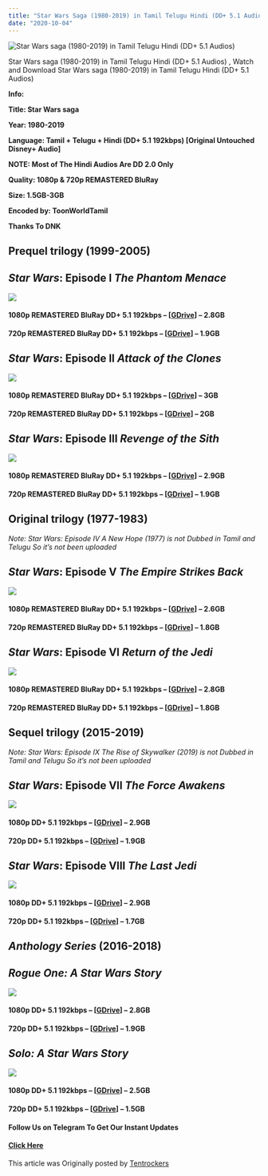 ```yaml
---
title: "Star Wars Saga (1980-2019) in Tamil Telugu Hindi (DD+ 5.1 Audios) REMASTERED BluRay"
date: "2020-10-04"
---
```


![Star Wars saga (1980-2019) in Tamil Telugu Hindi (DD+ 5.1 Audios)](https://extraimage.com/images/2020/10/03/81mKUqnJteL._AC_SL1500_.jpg "Star Wars saga (1980-2019) in Tamil Telugu Hindi (DD+ 5.1 Audios)")

Star Wars saga (1980-2019) in Tamil Telugu Hindi (DD+ 5.1 Audios) , Watch and Download Star Wars saga (1980-2019) in Tamil Telugu Hindi (DD+ 5.1 Audios)

**Info:**

**Title: Star Wars saga**

**Year: 1980-2019**

**Language: Tamil + Telugu + Hindi (DD+ 5.1 192kbps) \[Original Untouched Disney+ Audio\]**

**NOTE: Most of The Hindi Audios Are DD 2.0 Only**

**Quality: 1080p & 720p REMASTERED BluRay**

**Size: 1.5GB-3GB**

**Encoded by: ToonWorldTamil**

**Thanks To DNK**

## Prequel trilogy (1999-2005)

## _Star Wars_: Episode I _The Phantom Menace_

![](https://extraimage.com/images/2020/10/03/71oN6tZmGRL._SL1369_.jpg)

#### **1080p REMASTERED** BluRay **DD+ 5.1 192kbps – \[[GDrive](https://gplinks.co/DwUS5)\]** – 2.8GB

#### **720p **REMASTERED** BluRay DD+ 5.1 192kbps – \[[GDrive](https://gplinks.co/Yi2PYs)\]** – 1.9GB

## _Star Wars_: Episode II _Attack of the Clones_

![](https://extraimage.com/images/2020/10/03/71X6jJMdrRL._SL1369_.jpg)

#### **1080p **REMASTERED** BluRay DD+ 5.1 192kbps – \[[GDrive](https://gplinks.co/op3iqG)\]** – 3GB

#### **720p **REMASTERED** BluRay DD+ 5.1 192kbps – \[[GDrive](https://gplinks.co/Mj3EBOMv)\]** – 2GB

## _Star Wars_: Episode III _Revenge of the Sith_

![](https://extraimage.com/images/2020/10/03/71Vu5T7t94L._SL1369_.jpg)

#### **1080p **REMASTERED** BluRay DD+ 5.1 192kbps – \[[GDrive](https://gplinks.co/knu3zI)\]** – 2.9GB

#### **720p **REMASTERED** BluRay DD+ 5.1 192kbps – \[[GDrive](https://gplinks.co/2nqo)\]** – 1.9GB

## Original trilogy (1977-1983)

_Note: Star Wars: Episode IV A New Hope (1977) is not Dubbed in Tamil and Telugu So it’s not been uploaded_

## _Star Wars_: Episode V _The Empire Strikes Back_

![](https://extraimage.com/images/2020/10/03/71Cl89JE9HL._SL1369_.jpg)

#### **1080p **REMASTERED** BluRay DD+ 5.1 192kbps – \[[GDrive](https://gplinks.co/lmNhFs)\]** – 2.6GB

#### **720p **REMASTERED** BluRay DD+ 5.1 192kbps – \[[GDrive](https://gplinks.co/c7fnu)\]** – 1.8GB

## _Star Wars_: Episode VI _Return of the Jedi_

![](https://extraimage.com/images/2020/10/03/71FTfK0m-L._SL1369_.jpg)

#### **1080p **REMASTERED** BluRay DD+ 5.1 192kbps – \[[GDrive](https://gplinks.co/wXKcmlIm)\]** – 2.8GB

#### **720p **REMASTERED** BluRay DD+ 5.1 192kbps – \[[GDrive](https://gplinks.co/2ELSSKau)\]** – 1.8GB

## Sequel trilogy (2015-2019)

_Note: _Star Wars_: Episode IX _The Rise of Skywalker_ (2019) is not Dubbed in Tamil and Telugu So it’s not been uploaded_

## _Star Wars_: Episode VII _The Force Awakens_

![](https://extraimage.com/images/2020/10/03/815sNabP6AL._SL1399_.jpg)

#### **1080p DD+ 5.1 192kbps – \[[GDrive](https://gplinks.co/DGghT4Z)\]** – 2.9GB

#### **720p DD+ 5.1 192kbps – \[[GDrive](https://gplinks.co/JqkPUrE)\]** – 1.9GB

## _Star Wars_: Episode VIII _The Last Jedi_

![](https://extraimage.com/images/2020/10/03/07b2402f-7f68-4715-b8f8-ac6b9a249aab_1.0a2aad1d9563d422a9d275ac9271f501.jpg)

#### **1080p DD+ 5.1 192kbps – \[[GDrive](https://gplinks.co/J5yK7)\]** – 2.9GB

#### **720p DD+ 5.1 192kbps – \[[GDrive](https://gplinks.co/GMQsV)\]** – 1.7GB

## _Anthology Series_ (2016-2018)

## _Rogue One: A Star Wars Story_

![](https://extraimage.com/images/2020/10/04/7152IWwBNzL._SL1369_.jpg)

#### **1080p DD+ 5.1 192kbps – \[[GDrive](https://gplinks.co/19kh)\]** – 2.8GB

#### **720p DD+ 5.1 192kbps – \[[GDrive](https://gplinks.co/Vt7F4Ij)\]** – 1.9GB

## _Solo: A Star Wars Story_

![](https://extraimage.com/images/2020/10/04/81IkJI3XrXL._SL1368_.jpg)

#### **1080p DD+ 5.1 192kbps – \[[GDrive](https://gplinks.co/rgj05L)\]** – 2.5GB

#### **720p DD+ 5.1 192kbps – \[[GDrive](https://gplinks.co/UmYi4)\]** – 1.5GB

#### **Follow Us on Telegram To Get Our Instant Updates**

#### **[Click Here](https://t.me/joinchat/AAAAAEDdWfKBosrNxtfy-Q)**

This article was Originally posted by [Tentrockers](https://tentrockers.blogspot.com/)
